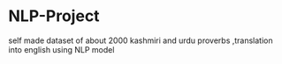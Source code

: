 # NLP-Project
self made dataset of about 2000 kashmiri and urdu proverbs ,translation into english using NLP model
